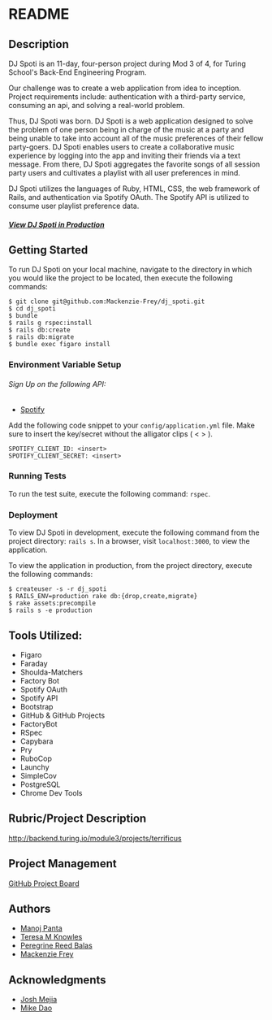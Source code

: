 # README
## Description

DJ Spoti is an 11-day, four-person project during Mod 3 of 4, for Turing School's Back-End Engineering Program.

Our challenge was to create a web application from idea to inception. Project requirements include: authentication with a third-party service, consuming an api, and solving a real-world problem.

Thus, DJ Spoti was born. DJ Spoti is a web application designed to solve the problem of one person being in charge of the music at a party and being unable to take into account all of the music preferences of their fellow party-goers. DJ Spoti enables users to create a collaborative music experience by logging into the app and inviting their friends via a text message. From there, DJ Spoti aggregates the favorite songs of all session party users and cultivates a playlist with all user preferences in mind.

DJ Spoti utilizes the languages of Ruby, HTML, CSS, the web framework of Rails, and authentication via Spotify OAuth. The Spotify API is utilized to consume user playlist preference data.

#### [**_View DJ Spoti in Production_**](https://dj-spoti.herokuapp.com/)

## Getting Started

To run DJ Spoti on your local machine, navigate to the directory in which you would like the project to be located, then execute the following commands:

```
$ git clone git@github.com:Mackenzie-Frey/dj_spoti.git
$ cd dj_spoti
$ bundle
$ rails g rspec:install
$ rails db:create
$ rails db:migrate
$ bundle exec figaro install
```
### Environment Variable Setup

###### Sign Up on the following API:
* [Spotify](https://developer.spotify.com/documentation/web-api/quick-start/)

Add the following code snippet to your `config/application.yml` file. Make sure to insert the key/secret without the alligator clips ( < > ).
```
SPOTIFY_CLIENT_ID: <insert>
SPOTIFY_CLIENT_SECRET: <insert>
```

### Running Tests

To run the test suite, execute the following command:
`rspec`.
<!-- add to this section if a background worker is implemented  -->


### Deployment

To view DJ Spoti in development, execute the following command from the project directory: `rails s`. In a browser, visit `localhost:3000`, to view the application.

To view the application in production, from the project directory, execute the following commands:
```
$ createuser -s -r dj_spoti
$ RAILS_ENV=production rake db:{drop,create,migrate}
$ rake assets:precompile
$ rails s -e production
```

## Tools Utilized:

<!-- * <Continuous Integration> -->
* Figaro
* Faraday
* Shoulda-Matchers
* Factory Bot
* Spotify OAuth
* Spotify API
* Bootstrap
* GitHub & GitHub Projects
* FactoryBot
* RSpec
* Capybara
* Pry
* RuboCop
* Launchy
* SimpleCov
* PostgreSQL
* Chrome Dev Tools
<!-- * <insert background workers> -->
<!-- * <insert tool for speed optimization evaluation> -->

## Rubric/Project Description
http://backend.turing.io/module3/projects/terrificus

## Project Management
[GitHub Project Board](https://github.com/Mackenzie-Frey/dj_spoti/projects/1)

## Authors

* [Manoj Panta](https://github.com/manojpanta)
* [Teresa M Knowles](https://github.com/teresa-m-knowles)
* [Peregrine Reed Balas](https://github.com/PeregrineReed)
* [Mackenzie Frey](https://github.com/Mackenzie-Frey)


## Acknowledgments

* [Josh Mejia](https://github.com/jmejia)
* [Mike Dao](https://github.com/mikedao)
